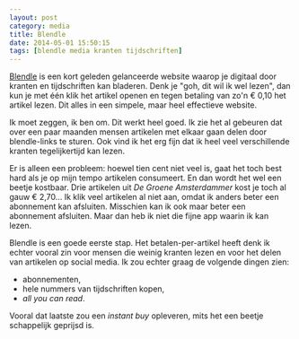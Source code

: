 ```yaml
---
layout: post
category: media
title: Blendle
date: 2014-05-01 15:50:15
tags: [blendle media kranten tijdschriften]
---
```


[Blendle][1] is een kort geleden gelanceerde website waarop je digitaal door
kranten en tijdschriften kan bladeren. Denk je "goh, dit wil ik wel lezen", dan
kun je met één klik het artikel openen en tegen betaling van zo'n € 0,10 het
artikel lezen. Dit alles in een simpele, maar heel effectieve website.

<!--more-->

Ik moet zeggen, ik ben om. Dit werkt heel goed. Ik zie het al gebeuren dat over
een paar maanden mensen artikelen met elkaar gaan delen door blendle-links te sturen.
Ook vind ik het erg fijn dat ik heel veel verschillende kranten tegelijkertijd kan
lezen.

Er is alleen een probleem: hoewel tien cent niet veel is, gaat het toch best
hard als je op mijn tempo artikelen consumeert. En dan wordt het wel een beetje
kostbaar. Drie artikelen uit *De Groene Amsterdammer* kost je toch al gauw
€ 2,70... Ik klik veel artikelen al niet aan, omdat ik anders beter een
abonnement kan afsluiten. Misschien kan ik ook maar beter een abonnement
afsluiten. Maar dan heb ik niet die fijne app waarin ik kan lezen.

Blendle is een goede eerste stap. Het betalen-per-artikel heeft denk ik echter vooral
zin voor mensen die weinig kranten lezen en voor het delen van artikelen op social
media. Ik zou echter graag de volgende dingen zien:

* abonnementen,
* hele nummers van tijdschriften kopen,
* *all you can read*.

Vooral dat laatste zou een *instant buy* opleveren, mits het een beetje schappelijk
geprijsd is.

[1]: https://blendle.nl
